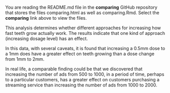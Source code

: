 You are reading the README.md file in the **comparing** GitHub repository that stores the files comparing.html as well as comparing.Rmd. Select the **comparing** link above to view the files.

This analysis determines whether different approaches for increasing how fast teeth grow actually work. The results indicate that one kind of approach (increasing dosage level) has an effect. 

In this data, with several caveats, it is found that increasing a 0.5mm dose to a 1mm does have a greater effect on teeth growing than a dose change from 1mm to 2mm.

In real life, a comparable finding could be that we discovered that increasing the number of ads from 500 to 1000, in a period of time, perhaps to a particular customers, has a greater effect on customers purchasing a streaming service than increasing the number of ads from 1000 to 2000.


